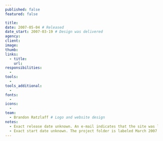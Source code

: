 ```yaml
---
published: false
featured: false

title:
date: 2007-05-04 # Released
date_start: 2007-03-19 # Design was delivered
agency:
client:
image:
thumb:
links:
  - title:
    url:
responsibilities:
  -
tools:
  -
tools_additional:
  -
fonts:
  -
icons:
  -
team:
  - Brandon Ratzlaff # Logo and website design
notes:
  - Exact release date unknown. An e-mail indicates that the site was launched May 4, 2007.
  - Exact start date unknown. The project folder is labeled March 2007. The design file was e-mailed March 13, 2007.
---
```

